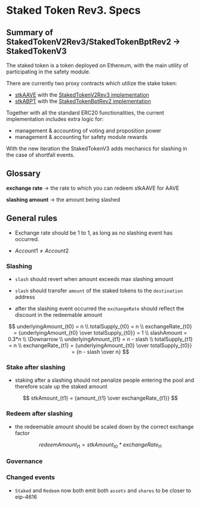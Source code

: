 # Staked Token Rev3. Specs

## Summary of StakedTokenV2Rev3/StakedTokenBptRev2 -> StakedTokenV3

The staked token is a token deployed on Ethereum, with the main utility of participating in the safety module.

There are currently two proxy contracts which utilize the stake token:

- [stkAAVE](https://etherscan.io/token/0x4da27a545c0c5b758a6ba100e3a049001de870f5) with the [StakedTokenV2Rev3 implementation](https://etherscan.io/address/0xe42f02713aec989132c1755117f768dbea523d2f#code)
- [stkABPT](https://etherscan.io/address/0xa1116930326D21fB917d5A27F1E9943A9595fb47#code) with the [StakedTokenBptRev2 implementation](https://etherscan.io/address/0x7183143a9e223a12a83d1e28c98f7d01a68993e8#code)

Together with all the standard ERC20 functionalities, the current implementation includes extra logic for:

- management & accounting of voting and proposition power
- management & accounting for safety module rewards

With the new iteration the StakedTokenV3 adds mechanics for slashing in the case of shortfall events.

## Glossary

**exchange rate** -> the rate to which you can redeem stkAAVE for AAVE

**slashing amount** -> the amount being slashed

## General rules

- Exchange rate should be 1 to 1, as long as no slashing event has occurred.

- $Account1 \ne Account2$

### Slashing

- `slash` should revert when amount exceeds max slashing amount

- `slash` should transfer `amount` of the staked tokens to the `destination` address

- after the slashing event occurred the `exchangeRate` should reflect the discount in the redeemable amount

$$
underlyingAmount_{t0} = n \\
totalSupply_{t0} = n \\
exchangeRate_{t0} = {underlyingAmount_{t0} \over totalSupply_{t0}} = 1 \\
slashAmount = 0.3*n \\
\Downarrow \\
underlyingAmount_{t1} = n - slash \\
totalSupply_{t1} = n \\
exchangeRate_{t1} = {underlyingAmount_{t0} \over totalSupply_{t0}} = {n - slash \over n}
$$

### Stake after slashing

- staking after a slashing should not penalize people entering the pool and therefore scale up the staked amount

$$
stkAmount_{t1} = {amount_{t1} \over exchangeRate_{t1}}
$$

### Redeem after slashing

- the redeemable amount should be scaled down by the correct exchange factor

$$
redeemAmount_{t1} = {stkAmount_{t0} * exchangeRate_{t1}}
$$

### Governance

### Changed events

- `Staked` and `Redeem` now both emit both `assets` and `shares` to be closer to eip-4616

